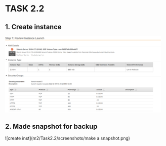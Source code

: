 #   TASK 2.2

##  1. Create instance

![alt text](m2/Task2.2/screenshots/create_instance.png)

## 2. Made snapshot for backup

![create inst](m2/Task2.2/screenshots/make a snapshot.png)
